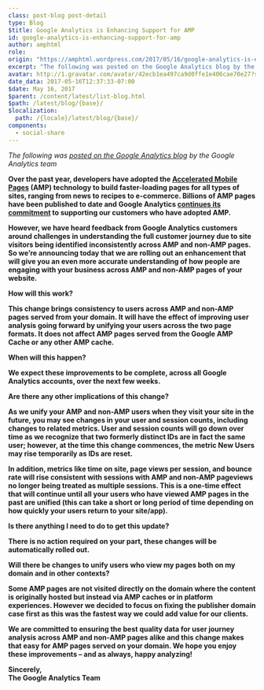 ```yaml
---
class: post-blog post-detail
type: Blog
$title: Google Analytics is Enhancing Support for AMP
id: google-analytics-is-enhancing-support-for-amp
author: amphtml
role: 
origin: "https://amphtml.wordpress.com/2017/05/16/google-analytics-is-enhancing-support-for-amp/amp/"
excerpt: "The following was posted on the Google Analytics blog by the Google Analytics team Over the past year, developers have adopted the Accelerated Mobile Pages (AMP) technology to build faster-loading pages for all types of sites, ranging from news to recipes to e-commerce. Billions of AMP pages have been published to date and Google Analytics continues [&#8230;]"
avatar: http://1.gravatar.com/avatar/42ecb1ea497ca9d0ffe1e406cae70e27?s=96&d=identicon&r=G
date_data: 2017-05-16T12:37:33-07:00
$date: May 16, 2017
$parent: /content/latest/list-blog.html
$path: /latest/blog/{base}/
$localization:
  path: /{locale}/latest/blog/{base}/
components:
  - social-share
---
```


<div class="amp-wp-article-content">
<p><em>The following was <a href="https://analytics.googleblog.com/2017/05/google-analytics-is-enhancing-support.html#gpluscomments" target="_blank" rel="noopener noreferrer">posted on the Google Analytics blog</a> by the Google Analytics team</em></p>
<p><strong>Over the past year, developers have adopted the </strong><a href="https://www.ampproject.org"><strong>Accelerated Mobile Pages</strong></a><strong> (AMP) technology to build faster-loading pages for all types of sites, ranging from news to recipes to e-commerce. Billions of AMP pages have been published to date and Google Analytics </strong><a href="https://analytics.googleblog.com/2016/01/announcing-ga-support-for-accelerated.html"><strong>continues its commitment</strong></a><strong> to supporting our customers who have adopted AMP.</strong></p>
<p><strong>However, we have heard feedback from Google Analytics customers around challenges in understanding the full customer journey due to site visitors being identified inconsistently across AMP and non-AMP pages. So we&#8217;re announcing today that we are rolling out an enhancement that will give you an even more accurate understanding of how people are engaging with your business across AMP and non-AMP pages of your website.</strong></p>
<p><b>How will this work?</b></p>
<p><strong>This change brings consistency to users across AMP and non-AMP pages </strong><b>served from your domain</b><strong>. It will have the effect of improving user analysis going forward by unifying your users across the two page formats. It does not affect AMP pages served from the Google AMP Cache or any other AMP cache. </strong></p>
<p><b>When will this happen?</b></p>
<p><strong>We expect these improvements to be complete, across all Google Analytics accounts, over the next few weeks.</strong></p>
<p><b>Are there any other implications of this change? </b></p>
<p><strong>As we unify your AMP and non-AMP users when they visit your site in the future, you may see changes in your user and session counts, including changes to related metrics. User and session counts will go down over time as we recognize that two formerly distinct IDs are in fact the same user; however, at the time this change commences, the metric New Users may rise temporarily as IDs are reset.</strong></p>
<p><strong>In addition, metrics like time on site, page views per session, and bounce rate will rise consistent with sessions with AMP and non-AMP pageviews no longer being treated as multiple sessions. This is a one-time effect that will continue until all your users who have viewed AMP pages in the past are unified (this can take a short or long period of time depending on how quickly your users return to your site/app). </strong></p>
<p><b>Is there anything I need to do to get this update? </b></p>
<p><strong>There is no action required on your part, these changes will be automatically rolled out. </strong></p>
<p><b>Will there be changes to unify users who view my pages both on my domain and in other contexts?</b></p>
<p><strong>Some AMP pages are not visited directly on the domain where the content is originally hosted but instead via AMP caches or in platform experiences. However we decided to focus on fixing the publisher domain case first as this was the fastest way we could add value for our clients.  </strong></p>
<p><strong>We are committed to ensuring the best quality data for user journey analysis across AMP and non-AMP pages alike and this change makes that easy for AMP pages served on your domain. We hope you enjoy these improvements &#8211; and as always, happy analyzing!</strong></p>
<p><strong>Sincerely,<br />
</strong><strong>The Google Analytics Team</strong></p><br />  
</div>

